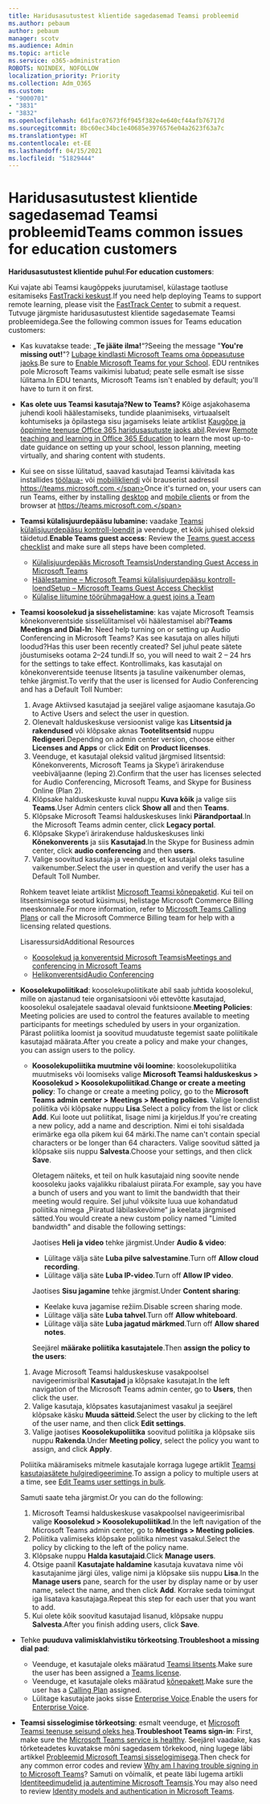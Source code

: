 ```yaml
---
title: Haridusasutustest klientide sagedasemad Teamsi probleemid
ms.author: pebaum
author: pebaum
manager: scotv
ms.audience: Admin
ms.topic: article
ms.service: o365-administration
ROBOTS: NOINDEX, NOFOLLOW
localization_priority: Priority
ms.collection: Adm_O365
ms.custom:
- "9000701"
- "3831"
- "3832"
ms.openlocfilehash: 6d1fac07673f6f945f382e4e640cf44afb76717d
ms.sourcegitcommit: 8bc60ec34bc1e40685e3976576e04a2623f63a7c
ms.translationtype: HT
ms.contentlocale: et-EE
ms.lasthandoff: 04/15/2021
ms.locfileid: "51829444"
---
```

# <a name="teams-common-issues-for-education-customers"></a><span data-ttu-id="99185-102">Haridusasutustest klientide sagedasemad Teamsi probleemid</span><span class="sxs-lookup"><span data-stu-id="99185-102">Teams common issues for education customers</span></span>

<span data-ttu-id="99185-103">**Haridusasutustest klientide puhul**:</span><span class="sxs-lookup"><span data-stu-id="99185-103">**For education customers**:</span></span>

<span data-ttu-id="99185-104">Kui vajate abi Teamsi kaugõppeks juurutamisel, külastage taotluse esitamiseks [FastTracki keskust](https://www.microsoft.com/fasttrack).</span><span class="sxs-lookup"><span data-stu-id="99185-104">If you need help deploying Teams to support remote learning, please visit the [FastTrack Center](https://www.microsoft.com/fasttrack) to submit a request.</span></span> <span data-ttu-id="99185-105">Tutvuge järgmiste haridusasutustest klientide sagedasemate Teamsi probleemidega.</span><span class="sxs-lookup"><span data-stu-id="99185-105">See the following common issues for Teams education customers:</span></span>

- <span data-ttu-id="99185-106">Kas kuvatakse teade: „**Te jääte ilma!**“?</span><span class="sxs-lookup"><span data-stu-id="99185-106">Seeing the message "**You're missing out!**"?</span></span> <span data-ttu-id="99185-107">[Lubage kindlasti Microsoft Teams oma õppeasutuse jaoks](https://docs.microsoft.com/microsoft-365/education/intune-edu-trial/enable-microsoft-teams).</span><span class="sxs-lookup"><span data-stu-id="99185-107">Be sure to [Enable Microsoft Teams for your School](https://docs.microsoft.com/microsoft-365/education/intune-edu-trial/enable-microsoft-teams).</span></span> <span data-ttu-id="99185-108">EDU rentnikes pole Microsoft Teams vaikimisi lubatud; peate selle esmalt ise sisse lülitama.</span><span class="sxs-lookup"><span data-stu-id="99185-108">In EDU tenants, Microsoft Teams isn't enabled by default; you'll have to turn it on first.</span></span>

- <span data-ttu-id="99185-109">**Kas olete uus Teamsi kasutaja?**</span><span class="sxs-lookup"><span data-stu-id="99185-109">**New to Teams?**</span></span> <span data-ttu-id="99185-110">Kõige asjakohasema juhendi kooli häälestamiseks, tundide plaanimiseks, virtuaalselt kohtumiseks ja õpilastega sisu jagamiseks leiate artiklist [Kaugõpe ja õppimine teenuse Office 365 haridusasutuste jaoks abil](https://support.office.com/article/remote-teaching-and-learning-in-office-365-education-f651ccae-7b65-478b-8366-51bb884025c4).</span><span class="sxs-lookup"><span data-stu-id="99185-110">Review [Remote teaching and learning in Office 365 Education](https://support.office.com/article/remote-teaching-and-learning-in-office-365-education-f651ccae-7b65-478b-8366-51bb884025c4) to learn the most up-to-date guidance on setting up your school, lesson planning, meeting virtually, and sharing content with students.</span></span>

- <span data-ttu-id="99185-111">Kui see on sisse lülitatud, saavad kasutajad Teamsi käivitada kas installides [töölaua-](https://docs.microsoft.com/MicrosoftTeams/get-clients#desktop-client) või [mobiilikliendi](https://docs.microsoft.com/MicrosoftTeams/get-clients#mobile-clients) või brauserist aadressil https://teams.microsoft.com.</span><span class="sxs-lookup"><span data-stu-id="99185-111">Once it's turned on, your users can run Teams, either by installing [desktop](https://docs.microsoft.com/MicrosoftTeams/get-clients#desktop-client) and [mobile clients](https://docs.microsoft.com/MicrosoftTeams/get-clients#mobile-clients) or from the browser at https://teams.microsoft.com.</span></span>

- <span data-ttu-id="99185-112">**Teamsi külalisjuurdepääsu lubamine:** vaadake [Teamsi külalisjuurdepääsu kontroll-loendit](https://docs.microsoft.com/microsoftteams/guest-access-checklist) ja veenduge, et kõik juhised oleksid täidetud.</span><span class="sxs-lookup"><span data-stu-id="99185-112">**Enable Teams guest access**: Review the [Teams guest access checklist](https://docs.microsoft.com/microsoftteams/guest-access-checklist) and make sure all steps have been completed.</span></span>
    - [<span data-ttu-id="99185-113">Külalisjuurdepääs Microsoft Teamsis</span><span class="sxs-lookup"><span data-stu-id="99185-113">Understanding Guest Access in Microsoft Teams</span></span>](https://docs.microsoft.com/microsoftteams/guest-access)
    - [<span data-ttu-id="99185-114">Häälestamine – Microsoft Teamsi külalisjuurdepääsu kontroll-loend</span><span class="sxs-lookup"><span data-stu-id="99185-114">Setup – Microsoft Teams Guest Access Checklist</span></span>](https://docs.microsoft.com/microsoftteams/guest-access-checklist)
    - [<span data-ttu-id="99185-115">Külalise liitumine töörühmaga</span><span class="sxs-lookup"><span data-stu-id="99185-115">How a guest joins a Team</span></span>](https://docs.microsoft.com/microsoftteams/guest-joins)

- <span data-ttu-id="99185-116">**Teamsi koosolekud ja sissehelistamine**: kas vajate Microsoft Teamsis kõnekonverentside sisselülitamisel või häälestamisel abi?</span><span class="sxs-lookup"><span data-stu-id="99185-116">**Teams Meetings and Dial-In**: Need help turning on or setting up Audio Conferencing in Microsoft Teams?</span></span> <span data-ttu-id="99185-117">Kas see kasutaja on alles hiljuti loodud?</span><span class="sxs-lookup"><span data-stu-id="99185-117">Has this user been recently created?</span></span> <span data-ttu-id="99185-118">Sel juhul peate sätete jõustumiseks ootama 2–24 tundi.</span><span class="sxs-lookup"><span data-stu-id="99185-118">If so, you will need to wait 2 – 24 hrs for the settings to take effect.</span></span> <span data-ttu-id="99185-119">Kontrollimaks, kas kasutajal on kõnekonverentside teenuse litsents ja tasuline vaikenumber olemas, tehke järgmist.</span><span class="sxs-lookup"><span data-stu-id="99185-119">To verify that the user is licensed for Audio Conferencing and has a Default Toll Number:</span></span>
    1. <span data-ttu-id="99185-120">Avage Aktiivsed kasutajad ja seejärel valige asjaomane kasutaja.</span><span class="sxs-lookup"><span data-stu-id="99185-120">Go to Active Users and select the user in question.</span></span>
    2. <span data-ttu-id="99185-121">Olenevalt halduskeskuse versioonist valige kas **Litsentsid ja rakendused** või klõpsake aknas **Tootelitsentsid** nuppu **Redigeeri**.</span><span class="sxs-lookup"><span data-stu-id="99185-121">Depending on admin center version, choose either **Licenses and Apps** or click **Edit** on **Product licenses**.</span></span>
    3. <span data-ttu-id="99185-122">Veenduge, et kasutajal oleksid valitud järgmised litsentsid: Kõnekonverents, Microsoft Teams ja Skype’i ärirakenduse veebiväljaanne (leping 2).</span><span class="sxs-lookup"><span data-stu-id="99185-122">Confirm that the user has licenses selected for Audio Conferencing, Microsoft Teams, and Skype for Business Online (Plan 2).</span></span>
    4. <span data-ttu-id="99185-123">Klõpsake halduskeskuste kuval nuppu **Kuva kõik** ja valige siis **Teams**.</span><span class="sxs-lookup"><span data-stu-id="99185-123">User Admin centers click **Show all** and then **Teams**.</span></span>
    5. <span data-ttu-id="99185-124">Klõpsake Microsoft Teamsi halduskeskuses linki **Pärandportaal**.</span><span class="sxs-lookup"><span data-stu-id="99185-124">In the Microsoft Teams admin center, click **Legacy portal**.</span></span>
    6. <span data-ttu-id="99185-125">Klõpsake Skype’i ärirakenduse halduskeskuses linki **Kõnekonverents** ja siis **Kasutajad**.</span><span class="sxs-lookup"><span data-stu-id="99185-125">In the Skype for Business admin center, click **audio conferencing** and then **users**.</span></span>
    7. <span data-ttu-id="99185-126">Valige soovitud kasutaja ja veenduge, et kasutajal oleks tasuline vaikenumber.</span><span class="sxs-lookup"><span data-stu-id="99185-126">Select the user in question and verify the user has a Default Toll Number.</span></span>

    <span data-ttu-id="99185-127">Rohkem teavet leiate artiklist [Microsoft Teamsi kõnepaketid](https://docs.microsoft.com/microsoftteams/calling-plans-for-office-365). Kui teil on litsentsimisega seotud küsimusi, helistage Microsoft Commerce Billing meeskonnale.</span><span class="sxs-lookup"><span data-stu-id="99185-127">For more information, refer to [Microsoft Teams Calling Plans](https://docs.microsoft.com/microsoftteams/calling-plans-for-office-365) or call the Microsoft Commerce Billing team for help with a licensing related questions.</span></span>

    <span data-ttu-id="99185-128">Lisaressursid</span><span class="sxs-lookup"><span data-stu-id="99185-128">Additional Resources</span></span>

    - [<span data-ttu-id="99185-129">Koosolekud ja konverentsid Microsoft Teamsis</span><span class="sxs-lookup"><span data-stu-id="99185-129">Meetings and conferencing in Microsoft Teams</span></span>](https://docs.microsoft.com/microsoftteams/deploy-meetings-microsoft-teams-landing-page)
    - [<span data-ttu-id="99185-130">Helikonverentsid</span><span class="sxs-lookup"><span data-stu-id="99185-130">Audio Conferencing</span></span>](https://docs.microsoft.com/microsoftteams/audio-conferencing-in-office-365)

- <span data-ttu-id="99185-131">**Koosolekupoliitikad**: koosolekupoliitikate abil saab juhtida koosolekul, mille on ajastanud teie organisatsiooni või ettevõtte kasutajad, koosolekul osalejatele saadaval olevaid funktsioone.</span><span class="sxs-lookup"><span data-stu-id="99185-131">**Meeting Policies**: Meeting policies are used to control the features available to meeting participants for meetings scheduled by users in your organization.</span></span> <span data-ttu-id="99185-132">Pärast poliitika loomist ja soovitud muudatuste tegemist saate poliitikale kasutajad määrata.</span><span class="sxs-lookup"><span data-stu-id="99185-132">After you create a policy and make your changes, you can assign users to the policy.</span></span>

    - <span data-ttu-id="99185-133">**Koosolekupoliitika muutmine või loomine**: koosolekupoliitika muutmiseks või loomiseks valige **Microsoft Teamsi halduskeskus > Koosolekud > Koosolekupoliitikad**.</span><span class="sxs-lookup"><span data-stu-id="99185-133">**Change or create a meeting policy**: To change or create a meeting policy, go to the **Microsoft Teams admin center > Meetings > Meeting policies**.</span></span> <span data-ttu-id="99185-134">Valige loendist poliitika või klõpsake nuppu **Lisa**.</span><span class="sxs-lookup"><span data-stu-id="99185-134">Select a policy from the list or click **Add**.</span></span> <span data-ttu-id="99185-135">Kui loote uut poliitikat, lisage nimi ja kirjeldus.</span><span class="sxs-lookup"><span data-stu-id="99185-135">If you're creating a new policy, add a name and description.</span></span> <span data-ttu-id="99185-136">Nimi ei tohi sisaldada erimärke ega olla pikem kui 64 märki.</span><span class="sxs-lookup"><span data-stu-id="99185-136">The name can't contain special characters or be longer than 64 characters.</span></span> <span data-ttu-id="99185-137">Valige soovitud sätted ja klõpsake siis nuppu **Salvesta**.</span><span class="sxs-lookup"><span data-stu-id="99185-137">Choose your settings, and then click **Save**.</span></span> 
    
        <span data-ttu-id="99185-138">Oletagem näiteks, et teil on hulk kasutajaid ning soovite nende koosoleku jaoks vajalikku ribalaiust piirata.</span><span class="sxs-lookup"><span data-stu-id="99185-138">For example, say you have a bunch of users and you want to limit the bandwidth that their meeting would require.</span></span> <span data-ttu-id="99185-139">Sel juhul võiksite luua uue kohandatud poliitika nimega „Piiratud läbilaskevõime“ ja keelata järgmised sätted.</span><span class="sxs-lookup"><span data-stu-id="99185-139">You would create a new custom policy named "Limited bandwidth" and disable the following settings:</span></span>

        <span data-ttu-id="99185-140">Jaotises **Heli ja video** tehke järgmist.</span><span class="sxs-lookup"><span data-stu-id="99185-140">Under **Audio & video**:</span></span>
        - <span data-ttu-id="99185-141">Lülitage välja säte **Luba pilve salvestamine**.</span><span class="sxs-lookup"><span data-stu-id="99185-141">Turn off **Allow cloud recording**.</span></span>
        - <span data-ttu-id="99185-142">Lülitage välja säte **Luba IP-video**.</span><span class="sxs-lookup"><span data-stu-id="99185-142">Turn off **Allow IP video**.</span></span>

        <span data-ttu-id="99185-143">Jaotises **Sisu jagamine** tehke järgmist.</span><span class="sxs-lookup"><span data-stu-id="99185-143">Under **Content sharing**:</span></span>

        - <span data-ttu-id="99185-144">Keelake kuva jagamise režiim.</span><span class="sxs-lookup"><span data-stu-id="99185-144">Disable screen sharing mode.</span></span>
        - <span data-ttu-id="99185-145">Lülitage välja säte **Luba tahvel**.</span><span class="sxs-lookup"><span data-stu-id="99185-145">Turn off **Allow whiteboard**.</span></span>
        - <span data-ttu-id="99185-146">Lülitage välja säte **Luba jagatud märkmed**.</span><span class="sxs-lookup"><span data-stu-id="99185-146">Turn off **Allow shared notes**.</span></span>

        <span data-ttu-id="99185-147">Seejärel **määrake poliitika kasutajatele**.</span><span class="sxs-lookup"><span data-stu-id="99185-147">Then **assign the policy to the users**:</span></span>

    1. <span data-ttu-id="99185-148">Avage Microsoft Teamsi halduskeskuse vasakpoolsel navigeerimisribal **Kasutajad** ja klõpsake kasutajat.</span><span class="sxs-lookup"><span data-stu-id="99185-148">In the left navigation of the Microsoft Teams admin center, go to **Users**, then click the user.</span></span>
    2. <span data-ttu-id="99185-149">Valige kasutaja, klõpsates kasutajanimest vasakul ja seejärel klõpsake käsku **Muuda sätteid**.</span><span class="sxs-lookup"><span data-stu-id="99185-149">Select the user by clicking to the left of the user name, and then click **Edit settings**.</span></span>
    3. <span data-ttu-id="99185-150">Valige jaotises **Koosolekupoliitika** soovitud poliitika ja klõpsake siis nuppu **Rakenda**.</span><span class="sxs-lookup"><span data-stu-id="99185-150">Under **Meeting policy**, select the policy you want to assign, and click **Apply**.</span></span>

    <span data-ttu-id="99185-151">Poliitika määramiseks mitmele kasutajale korraga lugege artiklit [Teamsi kasutajasätete hulgiredigeerimine](https://docs.microsoft.com/microsoftteams/edit-user-settings-in-bulk).</span><span class="sxs-lookup"><span data-stu-id="99185-151">To assign a policy to multiple users at a time, see [Edit Teams user settings in bulk](https://docs.microsoft.com/microsoftteams/edit-user-settings-in-bulk).</span></span>

    <span data-ttu-id="99185-152">Samuti saate teha järgmist.</span><span class="sxs-lookup"><span data-stu-id="99185-152">Or you can do the following:</span></span>
    1. <span data-ttu-id="99185-153">Microsoft Teamsi halduskeskuse vasakpoolsel navigeerimisribal valige **Koosolekud > Koosolekupoliitikad**.</span><span class="sxs-lookup"><span data-stu-id="99185-153">In the left navigation of the Microsoft Teams admin center, go to **Meetings > Meeting policies**.</span></span>
    2. <span data-ttu-id="99185-154">Poliitika valimiseks klõpsake poliitika nimest vasakul.</span><span class="sxs-lookup"><span data-stu-id="99185-154">Select the policy by clicking to the left of the policy name.</span></span>
    3. <span data-ttu-id="99185-155">Klõpsake nuppu **Halda kasutajaid**.</span><span class="sxs-lookup"><span data-stu-id="99185-155">Click **Manage users**.</span></span>
    4. <span data-ttu-id="99185-156">Otsige paanil **Kasutajate haldamine** kasutaja kuvatava nime või kasutajanime järgi üles, valige nimi ja klõpsake siis nuppu **Lisa**.</span><span class="sxs-lookup"><span data-stu-id="99185-156">In the **Manage users** pane, search for the user by display name or by user name, select the name, and then click **Add**.</span></span> <span data-ttu-id="99185-157">Korrake seda toimingut iga lisatava kasutajaga.</span><span class="sxs-lookup"><span data-stu-id="99185-157">Repeat this step for each user that you want to add.</span></span>
    5. <span data-ttu-id="99185-158">Kui olete kõik soovitud kasutajad lisanud, klõpsake nuppu **Salvesta**.</span><span class="sxs-lookup"><span data-stu-id="99185-158">After you finish adding users, click **Save**.</span></span>

- <span data-ttu-id="99185-159">Tehke **puuduva valimisklahvistiku tõrkeotsing**.</span><span class="sxs-lookup"><span data-stu-id="99185-159">**Troubleshoot a missing dial pad**:</span></span>
    - <span data-ttu-id="99185-160">Veenduge, et kasutajale oleks määratud [Teamsi litsents](https://docs.microsoft.com/MicrosoftTeams/assign-teams-licenses).</span><span class="sxs-lookup"><span data-stu-id="99185-160">Make sure the user has been assigned a [Teams license](https://docs.microsoft.com/MicrosoftTeams/assign-teams-licenses).</span></span>
    - <span data-ttu-id="99185-161">Veenduge, et kasutajale oleks määratud [kõnepakett](https://docs.microsoft.com/MicrosoftTeams/calling-plan-landing-page).</span><span class="sxs-lookup"><span data-stu-id="99185-161">Make sure the user has a [Calling Plan](https://docs.microsoft.com/MicrosoftTeams/calling-plan-landing-page) assigned.</span></span>
    - <span data-ttu-id="99185-162">Lülitage kasutajate jaoks sisse [Enterprise Voice](https://docs.microsoft.com/skypeforbusiness/skype-for-business-hybrid-solutions/plan-your-phone-system-cloud-pbx-solution/enable-users-for-enterprise-voice-online-and-phone-system-voicemail#to-enable-your-users-for-phone-system-in-office-365-voice-and-voicemail).</span><span class="sxs-lookup"><span data-stu-id="99185-162">Enable the users for [Enterprise Voice](https://docs.microsoft.com/skypeforbusiness/skype-for-business-hybrid-solutions/plan-your-phone-system-cloud-pbx-solution/enable-users-for-enterprise-voice-online-and-phone-system-voicemail#to-enable-your-users-for-phone-system-in-office-365-voice-and-voicemail).</span></span>

- <span data-ttu-id="99185-163">**Teamsi sisselogimise tõrkeotsing**: esmalt veenduge, et [Microsoft Teamsi teenuse seisund oleks hea](https://admin.microsoft.com/Adminportal/Home?source=applauncher#/servicehealth).</span><span class="sxs-lookup"><span data-stu-id="99185-163">**Troubleshoot Teams sign-in**: First, make sure the [Microsoft Teams service is healthy](https://admin.microsoft.com/Adminportal/Home?source=applauncher#/servicehealth).</span></span> <span data-ttu-id="99185-164">Seejärel vaadake, kas tõrketeadetes kuvatakse mõni sagedasem tõrkekood, ning lugege läbi artikkel [Probleemid Microsoft Teamsi sisselogimisega](https://support.office.com/article/a02f683b-61a3-4008-9447-ee60c5593b0f).</span><span class="sxs-lookup"><span data-stu-id="99185-164">Then check for any common error codes and review [Why am I having trouble signing in to Microsoft Teams](https://support.office.com/article/a02f683b-61a3-4008-9447-ee60c5593b0f)?</span></span> <span data-ttu-id="99185-165">Samuti on võimalik, et peate läbi lugema artikli [Identiteedimudelid ja autentimine Microsoft Teamsis](https://docs.microsoft.com/MicrosoftTeams/identify-models-authentication).</span><span class="sxs-lookup"><span data-stu-id="99185-165">You may also need to review [Identity models and authentication in Microsoft Teams](https://docs.microsoft.com/MicrosoftTeams/identify-models-authentication).</span></span>
